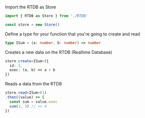 Import the RTDB as Store
```typescript
import { RTDB as Store } from './RTDB'

const store = new Store()
```
Define a type for your function that you're going to create and read
```typescript
type ISum = (a: number, b: number) => number
```

Creates a new data on the RTDB (Realtime Database) 
```typescript
store.create<ISum>({
  id: 1,
  exec: (a, b) => a + b
})
```

Reads a data from the RTDB
```typescript
store.read<ISum>(1)
.then((value) => {
  const sum = value.exec
  sum(1, 3) // => 4
})
```